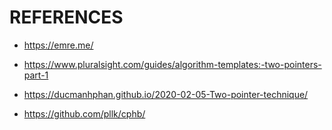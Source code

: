 # REFERENCES

- https://emre.me/

- https://www.pluralsight.com/guides/algorithm-templates:-two-pointers-part-1

- https://ducmanhphan.github.io/2020-02-05-Two-pointer-technique/

- https://github.com/pllk/cphb/

